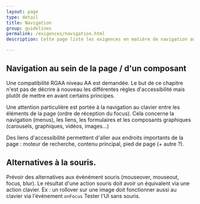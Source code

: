 ```yaml
---
layout: page
type: detail
title: Navigation
group: guidelines
permalink: /exigences/navigation.html
description: Cette page liste les exigences en matière de navigation au sein d'une page ou de composants du design system. 

---
```


## Navigation au sein de la page / d'un composant
Une compatibilité RGAA niveau AA est demandée. Le but de ce chapitre n'est pas de décrire à nouveau les différentes règles d'accessibilité mais plutôt de mettre en avant certains principes.

Une attention particulière est portée à la navigation au clavier entre les éléments de la page (ordre de réception du focus).
Cela concerne la navigation (menus), les liens, les formulaires et les composants graphiques (carousels, graphiques, vidéos, images...)

Des liens d'accessibilité permettent d'aller aux endroits importants de la page : moteur de recherche, contenu principal, pied de page (+ autre ?).


## Alternatives à la souris.
Prévoir des alternatives aux événément souris (mouseover, mouseout, focus, blur). 
Le résultat d'une action souris doit avoir un équivalent via une action clavier.
Ex : un rollover sur une image doit fonctionner aussi au clavier via l'événement `onFocus`
Tester l'UI sans souris.
